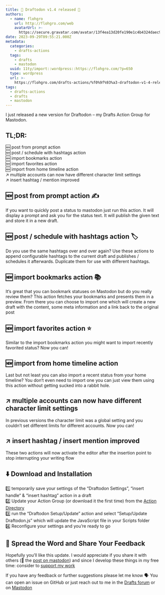 ```yaml
---
title: 📣 Draftodon v1.4 released 📣
authors:
  - name: flohgro
    url: http://flohgro.com/web
    avatarUrl: >-
      https://secure.gravatar.com/avatar/13f4ea13d20fe190e1c4b4324daec918?s=96&d=mm&r=g
date: 2023-09-29T09:55:21.000Z
metadata:
  categories:
    - drafts-actions
  tags:
    - drafts
    - mastodon
  uuid: 11ty/import::wordpress::https://flohgro.com/?p=650
  type: wordpress
  url: >-
    https://flohgro.com/drafts-actions/%f0%9f%93%a3-draftodon-v1-4-released-%f0%9f%93%a3/
tags:
  - drafts-actions
  - drafts
  - mastodon
---
```

I just released a new version for Draftodon – my Drafts Action Group for Mastodon.

## TL;DR:

🆕 post from prompt action  
🆕 post / schedule with hashtags action  
🆕 import bookmarks action  
🆕 import favorites action  
🆕 import from home timeline action  
↗️ multiple accounts can now have different character limit settings  
↗️ insert hashtag / mention improved

## 🆕 post from prompt action ✍️

If you want to quickly post a status to mastodon just run this action. It will display a prompt and ask you for the status text. It will publish the given text and store it in a new draft.

## 🆕 post / schedule with hashtags action 🏷️

Do you use the same hashtags over and over again? Use these actions to append configurable hashtags to the current draft and publishes / schedules it afterwards. Duplicate them for use with different hashtags.

## 🆕 import bookmarks action 📚

It‘s great that you can bookmark statuses on Mastodon but do you really review them? This action fetches your bookmarks and presents them in a preview. From there you can choose to import one which will create a new draft with the content, some meta information and a link back to the original post

## 🆕 import favorites action ⭐️

Similar to the import bookmarks action you might want to import recently favorited status? Now you can!

## 🆕 import from home timeline action

Last but not least you can also import a recent status from your home timeline? You don‘t even need to import one you can just view them using this action without getting sucked into a rabbit hole.

## ↗️ multiple accounts can now have different character limit settings

In previous versions the character limit was a global setting and you couldn’t set different limits for different accounts. Now you can!

## ↗️ insert hashtag / insert mention improved

These two actions will now activate the editor after the insertion point to stop interrupting your writing flow

## ⬇️ Download and Installation

1️⃣ temporarily save your settings of the “Draftodon Settings”, “insert handle“ & “insert hashtag” action in a draft  
2️⃣ Update your Action Group (or download it the first time) from the [Action Directory](https://directory.getdrafts.com/g/2GL)  
3️⃣ run the “Draftodon Setup/Update” action and select “Setup/Update Draftodon.js” which will update the JavaScript file in your Scripts folder  
4️⃣ Reconfigure your settings and you’re ready to go

## 📣 Spread the Word and Share Your Feedback

Hopefully you’ll like this update. I would appreciate if you share it with others (🚀 the [post on mastodon](https://social.lol/@flohgro/111148282350171676)) and since I develop these things in my free time: consider to [support my work](https://flohgro.com/donate)

If you have any feedback or further suggestions please let me know 🗣️ You can open an issue on GitHub or just reach out to me in the [Drafts forum](https://forums.getdrafts.com/t/draftodon-a-drafts-action-group-for-mastodon/13962) or on [Mastodon](https://social.lol/@flohgro/110389379799734809)